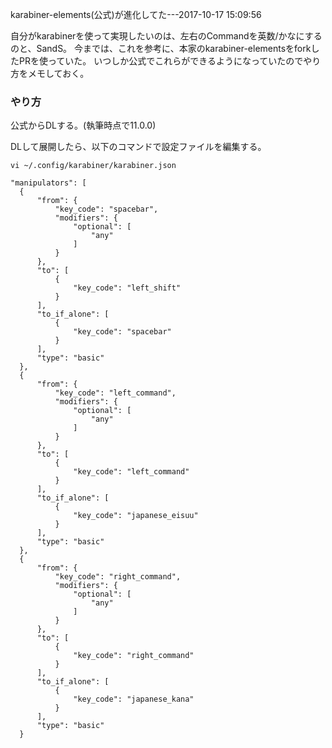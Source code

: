 karabiner-elements(公式)が進化してた---2017-10-17 15:09:56

自分がkarabinerを使って実現したいのは、左右のCommandを英数/かなにするのと、SandS。
今までは、これを参考に、本家のkarabiner-elementsをforkしたPRを使っていた。
いつしか公式でこれらができるようになっていたのでやり方をメモしておく。

### やり方

公式からDLする。(執筆時点で11.0.0)

DLして展開したら、以下のコマンドで設定ファイルを編集する。

```
vi ~/.config/karabiner/karabiner.json
```

```
"manipulators": [
  {
      "from": {
          "key_code": "spacebar",
          "modifiers": {
              "optional": [
                  "any"
              ]
          }
      },
      "to": [
          {
              "key_code": "left_shift"
          }
      ],
      "to_if_alone": [
          {
              "key_code": "spacebar"
          }
      ],
      "type": "basic"
  },
  {
      "from": {
          "key_code": "left_command",
          "modifiers": {
              "optional": [
                  "any"
              ]
          }
      },
      "to": [
          {
              "key_code": "left_command"
          }
      ],
      "to_if_alone": [
          {
              "key_code": "japanese_eisuu"
          }
      ],
      "type": "basic"
  },
  {
      "from": {
          "key_code": "right_command",
          "modifiers": {
              "optional": [
                  "any"
              ]
          }
      },
      "to": [
          {
              "key_code": "right_command"
          }
      ],
      "to_if_alone": [
          {
              "key_code": "japanese_kana"
          }
      ],
      "type": "basic"
  }
```
